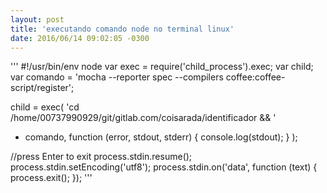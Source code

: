 ```yaml
---
layout: post
title: 'executando comando node no terminal linux'
date: 2016/06/14 09:02:05 -0300
---
```


'''
#!/usr/bin/env node
var exec = require('child_process').exec;
var child;
var comando = 'mocha --reporter spec --compilers coffee:coffee-script/register';

child = exec(
  'cd /home/00737990929/git/gitlab.com/coisarada/identificador && ' 
  + comando, function (error, stdout, stderr) 
  {
    console.log(stdout);
  }
);

//press Enter to exit
process.stdin.resume();
process.stdin.setEncoding('utf8');
process.stdin.on('data', function (text) 
{
  process.exit();
});
'''

